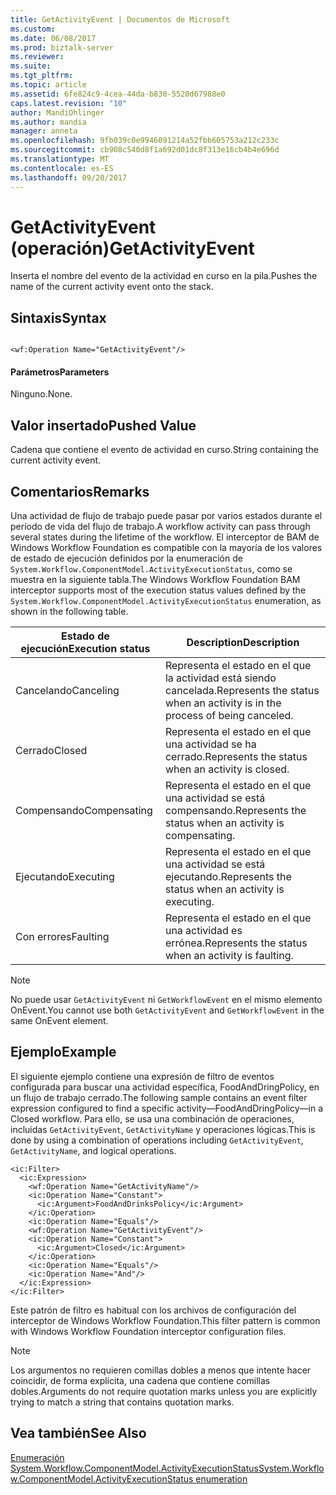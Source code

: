 ```yaml
---
title: GetActivityEvent | Documentos de Microsoft
ms.custom: 
ms.date: 06/08/2017
ms.prod: biztalk-server
ms.reviewer: 
ms.suite: 
ms.tgt_pltfrm: 
ms.topic: article
ms.assetid: 6fe824c9-4cea-44da-b830-5520d67988e0
caps.latest.revision: "10"
author: MandiOhlinger
ms.author: mandia
manager: anneta
ms.openlocfilehash: 9fb039c0e9946091214a52fbb605753a212c233c
ms.sourcegitcommit: cb908c540d8f1a692d01dc8f313e16cb4b4e696d
ms.translationtype: MT
ms.contentlocale: es-ES
ms.lasthandoff: 09/20/2017
---
```

# <a name="getactivityevent"></a><span data-ttu-id="4b241-102">GetActivityEvent (operación)</span><span class="sxs-lookup"><span data-stu-id="4b241-102">GetActivityEvent</span></span>
<span data-ttu-id="4b241-103">Inserta el nombre del evento de la actividad en curso en la pila.</span><span class="sxs-lookup"><span data-stu-id="4b241-103">Pushes the name of the current activity event onto the stack.</span></span>  
  
## <a name="syntax"></a><span data-ttu-id="4b241-104">Sintaxis</span><span class="sxs-lookup"><span data-stu-id="4b241-104">Syntax</span></span>  
  
```  
  
<wf:Operation Name="GetActivityEvent"/>  
```  
  
#### <a name="parameters"></a><span data-ttu-id="4b241-105">Parámetros</span><span class="sxs-lookup"><span data-stu-id="4b241-105">Parameters</span></span>  
 <span data-ttu-id="4b241-106">Ninguno.</span><span class="sxs-lookup"><span data-stu-id="4b241-106">None.</span></span>  
  
## <a name="pushed-value"></a><span data-ttu-id="4b241-107">Valor insertado</span><span class="sxs-lookup"><span data-stu-id="4b241-107">Pushed Value</span></span>  
 <span data-ttu-id="4b241-108">Cadena que contiene el evento de actividad en curso.</span><span class="sxs-lookup"><span data-stu-id="4b241-108">String containing the current activity event.</span></span>  
  
## <a name="remarks"></a><span data-ttu-id="4b241-109">Comentarios</span><span class="sxs-lookup"><span data-stu-id="4b241-109">Remarks</span></span>  
 <span data-ttu-id="4b241-110">Una actividad de flujo de trabajo puede pasar por varios estados durante el período de vida del flujo de trabajo.</span><span class="sxs-lookup"><span data-stu-id="4b241-110">A workflow activity can pass through several states during the lifetime of the workflow.</span></span> <span data-ttu-id="4b241-111">El interceptor de BAM de Windows Workflow Foundation es compatible con la mayoría de los valores de estado de ejecución definidos por la enumeración de `System.Workflow.ComponentModel.ActivityExecutionStatus`, como se muestra en la siguiente tabla.</span><span class="sxs-lookup"><span data-stu-id="4b241-111">The Windows Workflow Foundation BAM interceptor supports most of the execution status values defined by the `System.Workflow.ComponentModel.ActivityExecutionStatus` enumeration, as shown in the following table.</span></span>  
  
|<span data-ttu-id="4b241-112">Estado de ejecución</span><span class="sxs-lookup"><span data-stu-id="4b241-112">Execution status</span></span>|<span data-ttu-id="4b241-113">Description</span><span class="sxs-lookup"><span data-stu-id="4b241-113">Description</span></span>|  
|----------------------|-----------------|  
|<span data-ttu-id="4b241-114">Cancelando</span><span class="sxs-lookup"><span data-stu-id="4b241-114">Canceling</span></span>|<span data-ttu-id="4b241-115">Representa el estado en el que la actividad está siendo cancelada.</span><span class="sxs-lookup"><span data-stu-id="4b241-115">Represents the status when an activity is in the process of being canceled.</span></span>|  
|<span data-ttu-id="4b241-116">Cerrado</span><span class="sxs-lookup"><span data-stu-id="4b241-116">Closed</span></span>|<span data-ttu-id="4b241-117">Representa el estado en el que una actividad se ha cerrado.</span><span class="sxs-lookup"><span data-stu-id="4b241-117">Represents the status when an activity is closed.</span></span>|  
|<span data-ttu-id="4b241-118">Compensando</span><span class="sxs-lookup"><span data-stu-id="4b241-118">Compensating</span></span>|<span data-ttu-id="4b241-119">Representa el estado en el que una actividad se está compensando.</span><span class="sxs-lookup"><span data-stu-id="4b241-119">Represents the status when an activity is compensating.</span></span>|  
|<span data-ttu-id="4b241-120">Ejecutando</span><span class="sxs-lookup"><span data-stu-id="4b241-120">Executing</span></span>|<span data-ttu-id="4b241-121">Representa el estado en el que una actividad se está ejecutando.</span><span class="sxs-lookup"><span data-stu-id="4b241-121">Represents the status when an activity is executing.</span></span>|  
|<span data-ttu-id="4b241-122">Con errores</span><span class="sxs-lookup"><span data-stu-id="4b241-122">Faulting</span></span>|<span data-ttu-id="4b241-123">Representa el estado en el que una actividad es errónea.</span><span class="sxs-lookup"><span data-stu-id="4b241-123">Represents the status when an activity is faulting.</span></span>|  
  
> [!NOTE]
>  <span data-ttu-id="4b241-124">No puede usar `GetActivityEvent` ni `GetWorkflowEvent` en el mismo elemento OnEvent.</span><span class="sxs-lookup"><span data-stu-id="4b241-124">You cannot use both `GetActivityEvent` and `GetWorkflowEvent` in the same OnEvent element.</span></span>  
  
## <a name="example"></a><span data-ttu-id="4b241-125">Ejemplo</span><span class="sxs-lookup"><span data-stu-id="4b241-125">Example</span></span>  
 <span data-ttu-id="4b241-126">El siguiente ejemplo contiene una expresión de filtro de eventos configurada para buscar una actividad específica, FoodAndDringPolicy, en un flujo de trabajo cerrado.</span><span class="sxs-lookup"><span data-stu-id="4b241-126">The following sample contains an event filter expression configured to find a specific activity—FoodAndDringPolicy—in a Closed workflow.</span></span> <span data-ttu-id="4b241-127">Para ello, se usa una combinación de operaciones, incluidas `GetActivityEvent`, `GetActivityName` y operaciones lógicas.</span><span class="sxs-lookup"><span data-stu-id="4b241-127">This is done by using a combination of operations including `GetActivityEvent`, `GetActivityName`, and logical operations.</span></span>  
  
```  
<ic:Filter>  
  <ic:Expression>  
    <wf:Operation Name="GetActivityName"/>  
    <ic:Operation Name="Constant">  
      <ic:Argument>FoodAndDrinksPolicy</ic:Argument>  
    </ic:Operation>  
    <ic:Operation Name="Equals"/>  
    <wf:Operation Name="GetActivityEvent"/>  
    <ic:Operation Name="Constant">  
      <ic:Argument>Closed</ic:Argument>  
    </ic:Operation>  
    <ic:Operation Name="Equals"/>  
    <ic:Operation Name="And"/>  
  </ic:Expression>  
</ic:Filter>  
```  
  
 <span data-ttu-id="4b241-128">Este patrón de filtro es habitual con los archivos de configuración del interceptor de Windows Workflow Foundation.</span><span class="sxs-lookup"><span data-stu-id="4b241-128">This filter pattern is common with Windows Workflow Foundation interceptor configuration files.</span></span>  
  
> [!NOTE]
>  <span data-ttu-id="4b241-129">Los argumentos no requieren comillas dobles a menos que intente hacer coincidir, de forma explícita, una cadena que contiene comillas dobles.</span><span class="sxs-lookup"><span data-stu-id="4b241-129">Arguments do not require quotation marks unless you are explicitly trying to match a string that contains quotation marks.</span></span>  
  
## <a name="see-also"></a><span data-ttu-id="4b241-130">Vea también</span><span class="sxs-lookup"><span data-stu-id="4b241-130">See Also</span></span>  
 [<span data-ttu-id="4b241-131">Enumeración System.Workflow.ComponentModel.ActivityExecutionStatus</span><span class="sxs-lookup"><span data-stu-id="4b241-131">System.Workflow.ComponentModel.ActivityExecutionStatus enumeration</span></span>](http://go.microsoft.com/fwlink/?LinkId=119570)